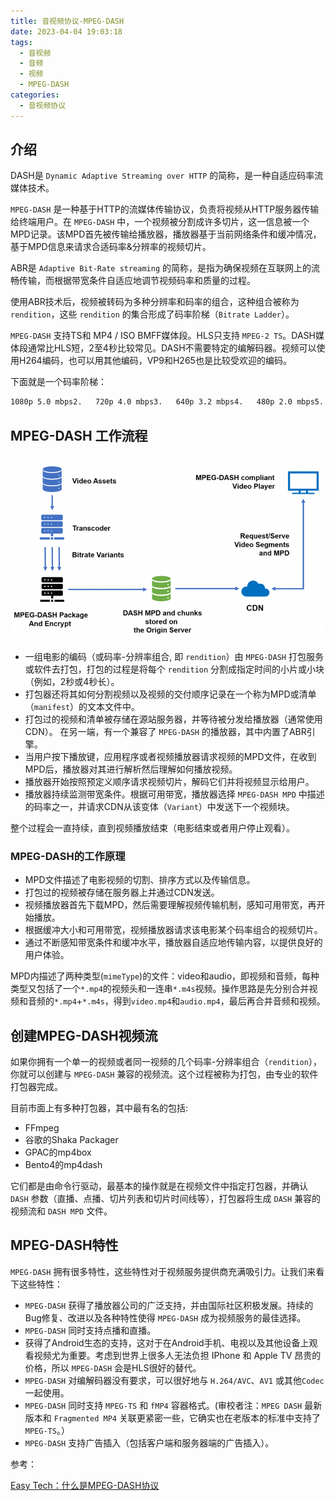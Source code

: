 ```yaml
---
title: 音视频协议-MPEG-DASH
date: 2023-04-04 19:03:18
tags:
  - 音视频
  - 音频
  - 视频
  - MPEG-DASH
categories:
  - 音视频协议
---
```


## 介绍

DASH是 `Dynamic Adaptive Streaming over HTTP` 的简称，是一种自适应码率流媒体技术。

`MPEG-DASH` 是一种基于HTTP的流媒体传输协议，负责将视频从HTTP服务器传输给终端用户。在 `MPEG-DASH` 中，一个视频被分割成许多切片，这一信息被一个MPD记录。该MPD首先被传输给播放器，播放器基于当前网络条件和缓冲情况，基于MPD信息来请求合适码率&分辨率的视频切片。

ABR是 `Adaptive Bit-Rate streaming` 的简称，是指为确保视频在互联网上的流畅传输，而根据带宽条件自适应地调节视频码率和质量的过程。

使用ABR技术后，视频被转码为多种分辨率和码率的组合，这种组合被称为 `rendition`，这些 `rendition` 的集合形成了码率阶梯（`Bitrate Ladder`）。

`MPEG-DASH` 支持TS和 MP4 / ISO BMFF媒体段。HLS只支持 `MPEG-2 TS`。DASH媒体段通常比HLS短，2至4秒比较常见。DASH不需要特定的编解码器。视频可以使用H264编码，也可以用其他编码，VP9和H265也是比较受欢迎的编码。

下面就是一个码率阶梯：

```txt
1080p 5.0 mbps2.   720p 4.0 mbps3.   640p 3.2 mbps4.   480p 2.0 mbps5.   270p 1 mbps
```  

## MPEG-DASH 工作流程

![f03f0511baeb020d9b4bb9364bf8ce76.png](/img1/f03f0511baeb020d9b4bb9364bf8ce76.png)

* 一组电影的编码（或码率-分辨率组合, 即 `rendition`）由 `MPEG-DASH` 打包服务或软件去打包，打包的过程是将每个 `rendition` 分割成指定时间的小片或小块（例如，2秒或4秒长）。
* 打包器还将其如何分割视频以及视频的交付顺序记录在一个称为MPD或清单（`manifest`）的文本文件中。
* 打包过的视频和清单被存储在源站服务器，并等待被分发给播放器（通常使用CDN）。
在另一端，有一个兼容了 `MPEG-DASH` 的播放器，其中内置了ABR引擎。
* 当用户按下播放键，应用程序或者视频播放器请求视频的MPD文件，在收到MPD后，播放器对其进行解析然后理解如何播放视频。
* 播放器开始按照预定义顺序请求视频切片，解码它们并将视频显示给用户。
* 播放器持续监测带宽条件。根据可用带宽，播放器选择 `MPEG-DASH MPD` 中描述的码率之一，并请求CDN从该变体（`Variant`）中发送下一个视频块。

整个过程会一直持续，直到视频播放结束（电影结束或者用户停止观看）。

<!--more-->
### MPEG-DASH的工作原理

* MPD文件描述了电影视频的切割、排序方式以及传输信息。
* 打包过的视频被存储在服务器上并通过CDN发送。
* 视频播放器首先下载MPD，然后需要理解视频传输机制，感知可用带宽，再开始播放。
* 根据缓冲大小和可用带宽，视频播放器请求该电影某个码率组合的视频切片。
* 通过不断感知带宽条件和缓冲水平，播放器自适应地传输内容，以提供良好的用户体验。

MPD内描述了两种类型(`mimeType`)的文件：video和audio，即视频和音频，每种类型又包括了一个`*.mp4`的视频头和一连串`*.m4s`视频。操作思路是先分别合并视频和音频的`*.mp4`+`*.m4s`，得到`video.mp4`和`audio.mp4`，最后再合并音频和视频。

## 创建MPEG-DASH视频流

如果你拥有一个单一的视频或者同一视频的几个码率-分辨率组合（`rendition`），你就可以创建与 `MPEG-DASH` 兼容的视频流。这个过程被称为打包，由专业的软件打包器完成。

目前市面上有多种打包器，其中最有名的包括:

* FFmpeg
* 谷歌的Shaka Packager
* GPAC的mp4box
* Bento4的mp4dash

它们都是由命令行驱动，最基本的操作就是在视频文件中指定打包器，并确认 `DASH` 参数（直播、点播、切片列表和切片时间线等），打包器将生成 `DASH` 兼容的视频流和 `DASH MPD` 文件。

## MPEG-DASH特性

`MPEG-DASH` 拥有很多特性，这些特性对于视频服务提供商充满吸引力。让我们来看下这些特性：

* `MPEG-DASH` 获得了播放器公司的广泛支持，并由国际社区积极发展。持续的Bug修复、改进以及各种特性使得 `MPEG-DASH` 成为视频服务的最佳选择。
* `MPEG-DASH` 同时支持点播和直播。
* 获得了Android生态的支持，这对于在Android手机、电视以及其他设备上观看视频尤为重要。考虑到世界上很多人无法负担 IPhone 和 Apple TV 昂贵的价格，所以 `MPEG-DASH` 会是HLS很好的替代。
* `MPEG-DASH` 对编解码器没有要求，可以很好地与 `H.264/AVC`、`AV1` 或其他`Codec`一起使用。
* `MPEG-DASH` 同时支持 `MPEG-TS` 和 `fMP4` 容器格式。(审校者注：`MPEG DASH` 最新版本和 `Fragmented MP4` 关联更紧密一些，它确实也在老版本的标准中支持了  `MPEG-TS`。）
* `MPEG-DASH` 支持广告插入（包括客户端和服务器端的广告插入）。

参考：

[Easy Tech：什么是MPEG-DASH协议](https://cloud.tencent.com/developer/article/1950933)